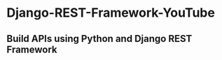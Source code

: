# Django-REST-Framework-YouTube
Build APIs using Python and Django REST Framework
-------------------------------------------------
